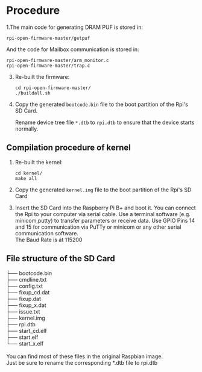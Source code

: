 # Procedure
1.The main code for generating DRAM PUF is stored in: 

   ```shell
   rpi-open-firmware-master/getpuf
   ```

   And the code for Mailbox communication is stored in:

   ```shell
   rpi-open-firmware-master/arm_monitor.c
   rpi-open-firmware-master/trap.c
   ```

3. Re-built the firmware:

   ```shell
   cd rpi-open-firmware-master/
   ./buildall.sh
   ```

4. Copy the generated `bootcode.bin` file to the boot partition of the Rpi's SD Card.

   Rename device tree file `*.dtb` to `rpi.dtb` to ensure that the device starts normally.

## Compilation procedure of kernel

1. Re-built the kernel:

   ```shell
   cd kernel/
   make all
   ```

2. Copy the generated `kernel.img` file to the boot partition of the Rpi's SD Card
 
3. Insert the SD Card into the Raspberry Pi B+ and boot it. You can connect the Rpi to your computer via serial cable. 
   Use a terminal software (e.g. minicom,putty) to transfer parameters or receive data.
   Use GPIO Pins 14 and 15 for communication via PuTTy or minicom or any other serial communication software.<br>
The Baud Rate is at 115200<br>

## File structure of the SD Card

├── bootcode.bin<br>
├── cmdline.txt<br>
├── config.txt<br>
├── fixup_cd.dat<br>
├── fixup.dat<br>
├── fixup_x.dat<br>
├── issue.txt<br>
├── kernel.img<br>
├── rpi.dtb<br>
├── start_cd.elf<br>
├── start.elf<br>
└── start_x.elf<br>
<br>
You can find most of these files in the original Raspbian image.<br>
Just be sure to rename the corresponding *.dtb file to rpi.dtb